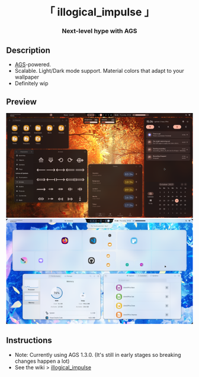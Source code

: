 <div align="center">
    <h1>「 illogical_impulse 」</h1>
    <h3> Next-level hype with AGS </h3>
</div>

## Description
- [AGS](https://github.com/Aylur/ags/)-powered.
- Scalable. Light/Dark mode support. Material colors that adapt to your wallpaper
- Definitely wip

## Preview
![image](./assets/illogical_impulse_dark.png)
![image](./assets/illogical_impulse_light.png)

## Instructions
- Note: Currently using AGS 1.3.0. (It's still in early stages so breaking changes happen a lot)
- See the wiki > [illogical_impulse](https://github.com/end-4/dots-hyprland/wiki/illogical_impulse)

